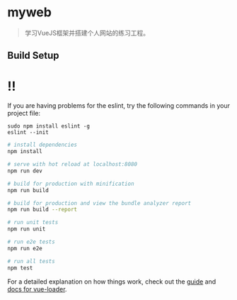 # myweb

> 学习VueJS框架并搭建个人网站的练习工程。

## Build Setup

# !!
If you are having problems for the eslint, try the following commands in your project file:
```
sudo npm install eslint -g
eslint --init
```

``` bash
# install dependencies
npm install

# serve with hot reload at localhost:8080
npm run dev

# build for production with minification
npm run build

# build for production and view the bundle analyzer report
npm run build --report

# run unit tests
npm run unit

# run e2e tests
npm run e2e

# run all tests
npm test
```

For a detailed explanation on how things work, check out the [guide](http://vuejs-templates.github.io/webpack/) and [docs for vue-loader](http://vuejs.github.io/vue-loader).
